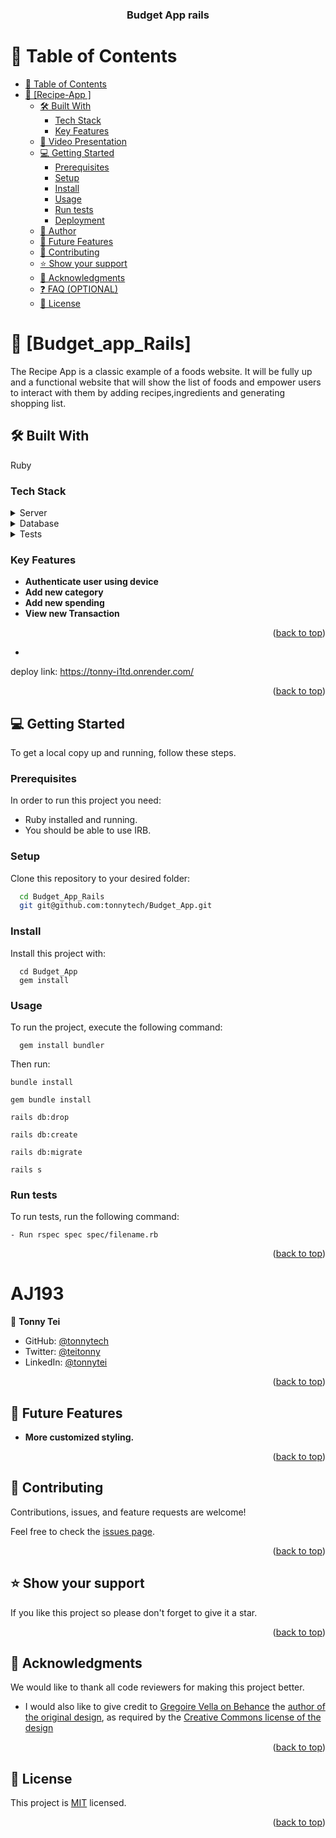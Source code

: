 <a name="readme-top"></a>

<div align="center">

  <h3><b>Budget App rails

</b></h3>

</div>

# 📗 Table of Contents

- [📗 Table of Contents](#-table-of-contents)
- [📖 \[Recipe-App
\] ](#-Food_App_Rails
)
  - [🛠 Built With ](#-built-with-)
    - [Tech Stack ](#tech-stack-)
    - [Key Features ](#key-features-)
  - [🔭 Video Presentation](#video)
  - [💻 Getting Started ](#-getting-started-)
    - [Prerequisites](#prerequisites)
    - [Setup](#setup)
    - [Install](#install)
    - [Usage](#usage)
    - [Run tests](#run-tests)
    - [Deployment](#deployment)
  - [👥 Author ](#-author-)
  - [🔭 Future Features ](#-future-features-)
  - [🤝 Contributing ](#-contributing-)
  - [⭐️ Show your support ](#️-show-your-support-)
  - [🙏 Acknowledgments ](#-acknowledgments-)
  - [❓ FAQ (OPTIONAL) ](#-faq-optional-)
  - [📝 License ](#-license-)


# 📖 [Budget_app_Rails]
 <a name="about-project"></a>
The Recipe App is a classic example of a foods website. It will be fully up and a functional website that will show the list of foods and empower users to interact with them by adding recipes,ingredients and generating shopping list.
## 🛠 Built With <a name="built-with"></a>
Ruby

### Tech Stack <a name="tech-stack"></a>

<details>
  <summary>Server</summary>
  <ul>
    <li><a https://www.ruby-lang.org/en/>Ruby</a></li>
  </ul>
</details>

<details>
  <summary>Database</summary>
  <ul>
    <li><a>PostgreSQL</a></li>
  </ul>
</details>

<details>
  <summary>Tests</summary>
  <ul>
    <li><a>Rspec</a></li>
    <li><a>Capybara</a></li>
  </ul>
</details>

### Key Features <a name="key-features"></a>

- **Authenticate user using device**
- **Add new category**
- **Add new spending**
- **View new Transaction**


<p align="right">(<a href="#readme-top">back to top</a>)</p>

- 
deploy link: https://tonny-i1td.onrender.com/

<p align="right">(<a href="#readme-top">back to top</a>)</p>

## 💻 Getting Started <a name="getting-started"></a>


To get a local copy up and running, follow these steps.

### Prerequisites

In order to run this project you need:

- Ruby installed and running.
- You should be able to use IRB.


### Setup

Clone this repository to your desired folder:
```sh
  cd Budget_App_Rails
  git git@github.com:tonnytech/Budget_App.git
```


### Install

Install this project with:
```
  cd Budget_App
  gem install

```

### Usage

To run the project, execute the following command:

```
  gem install bundler

```
Then run:
```
bundle install
```
```
gem bundle install
```

```
rails db:drop
```
```
rails db:create
```
```
rails db:migrate
```
```
rails s
```


### Run tests

To run tests, run the following command:
```
- Run rspec spec spec/filename.rb
```

<p align="right">(<a href="#readme-top">back to top</a>)</p>


# <a name="authors">AJ193</a>

👤 **Tonny Tei**

- GitHub: [@tonnytech](https://github.com/tonnytech)
- Twitter: [@teitonny](https://twitter.com/teitonny)
- LinkedIn: [@tonnytei](https://www.linkedin.com/in/tonnytei)

<p align="right">(<a href="#readme-top">back to top</a>)</p>


## 🔭 Future Features <a name="future-features"></a>

-  **More customized styling.**

<p align="right">(<a href="#readme-top">back to top</a>)</p>


## 🤝 Contributing <a name="contributing"></a>

Contributions, issues, and feature requests are welcome!

Feel free to check the [issues page](https://github.com/tonnytech/Budget_App/issues).

<p align="right">(<a href="#readme-top">back to top</a>)</p>


## ⭐️ Show your support <a name="support"></a>


If you like this project so please don't forget to give it a star.

<p align="right">(<a href="#readme-top">back to top</a>)</p>


## 🙏 Acknowledgments <a name="acknowledgements"></a>

We would like to thank all code reviewers for making this project better.

- I would also like to give credit to [Gregoire Vella on Behance](https://www.behance.net/gregoirevella) the [author of the original design](https://www.behance.net/gallery/19759151/Snapscan-iOs-design-and-branding?tracking_source=), as required by the [Creative Commons license of the design](https://creativecommons.org/licenses/by-nc/4.0/)

<p align="right">(<a href="#readme-top">back to top</a>)</p>



## 📝 License <a name="license"></a>
This project is [MIT](./LICENSE) licensed.


<p align="right">(<a href="#readme-top">back to top</a>)</p>
